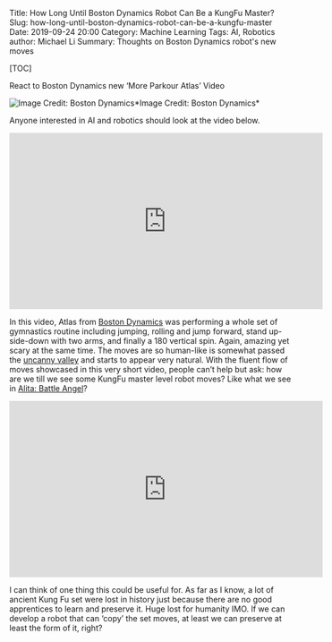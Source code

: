 Title: How Long Until Boston Dynamics Robot Can Be a KungFu Master?
Slug: how-long-until-boston-dynamics-robot-can-be-a-kungfu-master
Date: 2019-09-24 20:00
Category: Machine Learning
Tags: AI, Robotics
author: Michael Li
Summary: Thoughts on Boston Dynamics robot's new moves

[TOC]

React to Boston Dynamics new ‘More Parkour Atlas’ Video

![Image Credit: Boston Dynamics](https://cdn-images-1.medium.com/max/2480/0*9Qj8BmktvlXMi4u_)*Image Credit: Boston Dynamics*

Anyone interested in AI and robotics should look at the video below.

<center><iframe width="560" height="315" src="https://www.youtube.com/embed/_sBBaNYex3E" frameborder="0" allowfullscreen></iframe></center>

In this video, Atlas from [Boston Dynamics](https://www.bostondynamics.com/) was performing a whole set of gymnastics routine including jumping, rolling and jump forward, stand up-side-down with two arms, and finally a 180 vertical spin. Again, amazing yet scary at the same time. The moves are so human-like is somewhat passed the [uncanny valley](https://en.wikipedia.org/wiki/Uncanny_valley) and starts to appear very natural. With the fluent flow of moves showcased in this very short video, people can’t help but ask: how are we till we see some KungFu master level robot moves? Like what we see in [Alita: Battle Angel](https://www.imdb.com/title/tt0437086/)?

<center><iframe width="560" height="315" src="https://www.youtube.com/embed/ZJumDwg8ZD8" frameborder="0" allowfullscreen></iframe></center>

I can think of one thing this could be useful for. As far as I know, a lot of ancient Kung Fu set were lost in history just because there are no good apprentices to learn and preserve it. Huge lost for humanity IMO. If we can develop a robot that can ‘copy’ the set moves, at least we can preserve at least the form of it, right?
